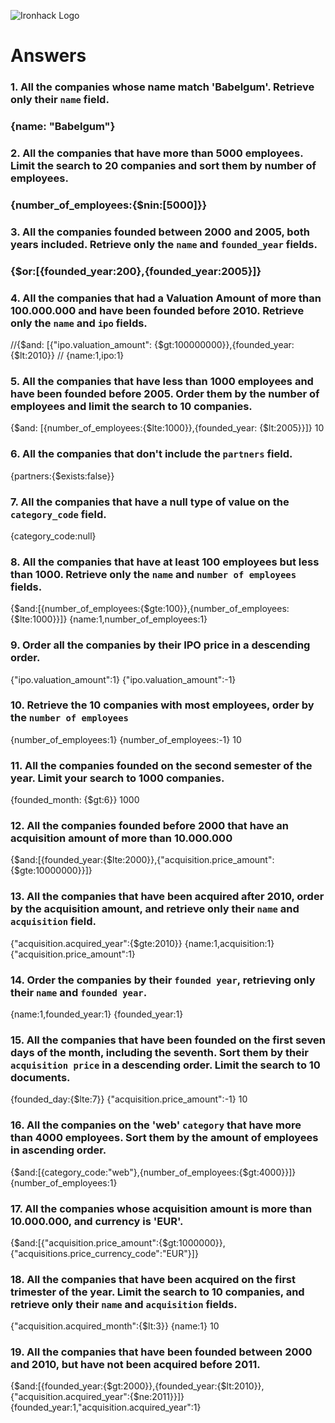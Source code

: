 ![Ironhack Logo](https://i.imgur.com/1QgrNNw.png)

# Answers

### 1. All the companies whose name match 'Babelgum'. Retrieve only their `name` field.

### {name: "Babelgum"}

### 2. All the companies that have more than 5000 employees. Limit the search to 20 companies and sort them by **number of employees**.

### {number_of_employees:{$nin:[5000]}}

### 3. All the companies founded between 2000 and 2005, both years included. Retrieve only the `name` and `founded_year` fields.

### {$or:[{founded_year:200},{founded_year:2005}]}

### 4. All the companies that had a Valuation Amount of more than 100.000.000 and have been founded before 2010. Retrieve only the `name` and `ipo` fields.

//{$and: [{"ipo.valuation_amount": {$gt:100000000}},{founded_year: {$lt:2010}}
// {name:1,ipo:1}

### 5. All the companies that have less than 1000 employees and have been founded before 2005. Order them by the number of employees and limit the search to 10 companies.
{$and: [{number_of_employees:{$lte:1000}},{founded_year: {$lt:2005}}]}
10

### 6. All the companies that don't include the `partners` field.

{partners:{$exists:false}}

### 7. All the companies that have a null type of value on the `category_code` field.
{category_code:null}


### 8. All the companies that have at least 100 employees but less than 1000. Retrieve only the `name` and `number of employees` fields.

{$and:[{number_of_employees:{$gte:100}},{number_of_employees:{$lte:1000}}]}
{name:1,number_of_employees:1}

### 9. Order all the companies by their IPO price in a descending order.
{"ipo.valuation_amount":1}
{"ipo.valuation_amount":-1}

### 10. Retrieve the 10 companies with most employees, order by the `number of employees`
{number_of_employees:1}
{number_of_employees:-1}
10
### 11. All the companies founded on the second semester of the year. Limit your search to 1000 companies.
{founded_month: {$gt:6}}
1000

### 12. All the companies founded before 2000 that have an acquisition amount of more than 10.000.000
{$and:[{founded_year:{$lte:2000}},{"acquisition.price_amount":{$gte:10000000}}]}

### 13. All the companies that have been acquired after 2010, order by the acquisition amount, and retrieve only their `name` and `acquisition` field.
{"acquisition.acquired_year":{$gte:2010}}
{name:1,acquisition:1}
{"acquisition.price_amount":1}
### 14. Order the companies by their `founded year`, retrieving only their `name` and `founded year`.
{name:1,founded_year:1}
{founded_year:1}

### 15. All the companies that have been founded on the first seven days of the month, including the seventh. Sort them by their `acquisition price` in a descending order. Limit the search to 10 documents.
{founded_day:{$lte:7}}
{"acquisition.price_amount":-1}
10
### 16. All the companies on the 'web' `category` that have more than 4000 employees. Sort them by the amount of employees in ascending order.
{$and:[{category_code:"web"},{number_of_employees:{$gt:4000}}]}
{number_of_employees:1}


### 17. All the companies whose acquisition amount is more than 10.000.000, and currency is 'EUR'.
{$and:[{"acquisition.price_amount":{$gt:1000000}},{"acquisitions.price_currency_code":"EUR"}]}


### 18. All the companies that have been acquired on the first trimester of the year. Limit the search to 10 companies, and retrieve only their `name` and `acquisition` fields.
{"acquisition.acquired_month":{$lt:3}}
{name:1}
10


### 19. All the companies that have been founded between 2000 and 2010, but have not been acquired before 2011.
{$and:[{founded_year:{$gt:2000}},{founded_year:{$lt:2010}},{"acquisition.acquired_year":{$ne:2011}}]}
{founded_year:1,"acquisition.acquired_year":1}
